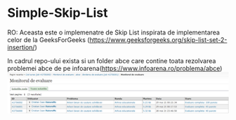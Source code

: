 # Simple-Skip-List
RO: Aceasta este o implemenatre de Skip List inspirata de implementarea celor de la GeeksForGeeks (https://www.geeksforgeeks.org/skip-list-set-2-insertion/)

In cadrul repo-ului exista si un folder abce care contine toata rezolvarea problemei abce de pe infoarena(https://www.infoarena.ro/problema/abce)
![Scor Problema](abceimg.PNG)
